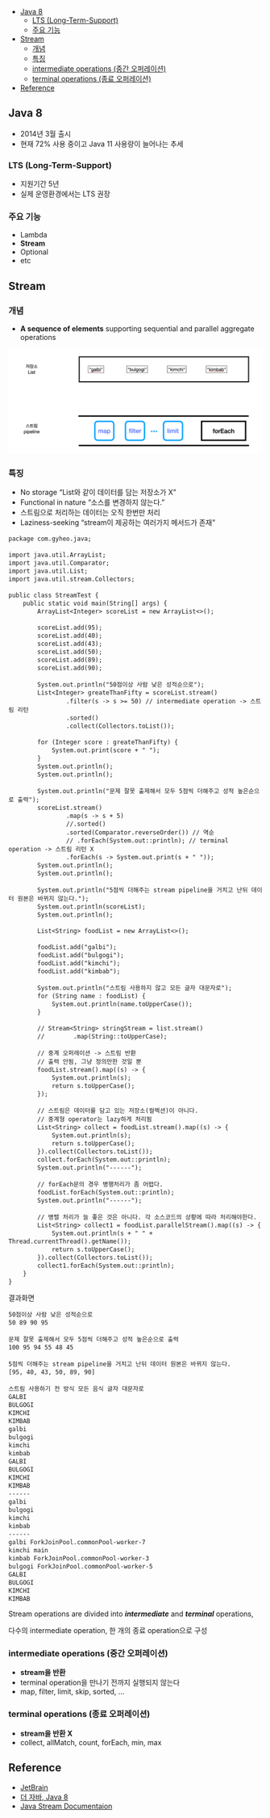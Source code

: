 - [Java 8](#java-8)
	- [LTS (Long-Term-Support)](#lts-long-term-support)
	- [주요 기능](#주요-기능)
- [Stream](#stream)
	- [개념](#개념)
	- [특징](#특징)
	- [intermediate operations (중간 오퍼레이션)](#intermediate-operations-중간-오퍼레이션)
	- [terminal operations (종료 오퍼레이션)](#terminal-operations-종료-오퍼레이션)
- [Reference](#reference)

## Java 8

- 2014년 3월 출시
- 현재 72% 사용 중이고 Java 11 사용량이 늘어나는 추세

### LTS (Long-Term-Support)

- 지원기간 5년
- 실제 운영환경에서는 LTS 권장

### 주요 기능

- Lambda
- **Stream**
- Optional<T>
- etc

## Stream

### 개념

- **A sequence of elements** supporting sequential and parallel aggregate operations

![stream](assets/stream.png)

### 특징

- No storage 
“List와 같이 데이터를 담는 저장소가 X”
- Functional in nature
“소스를 변경하지 않는다.”
- 스트림으로 처리하는 데이터는 오직 한번만 처리
- Laziness-seeking 
“stream이 제공하는 여러가지 메서드가 존재”

```
package com.gyheo.java;

import java.util.ArrayList;
import java.util.Comparator;
import java.util.List;
import java.util.stream.Collectors;

public class StreamTest {
    public static void main(String[] args) {
        ArrayList<Integer> scoreList = new ArrayList<>();

        scoreList.add(95);
        scoreList.add(40);
        scoreList.add(43);
        scoreList.add(50);
        scoreList.add(89);
        scoreList.add(90);

        System.out.println("50점이상 사람 낮은 성적순으로");
        List<Integer> greateThanFifty = scoreList.stream()
                .filter(s -> s >= 50) // intermediate operation -> 스트림 리턴
                .sorted()
                .collect(Collectors.toList());

        for (Integer score : greateThanFifty) {
            System.out.print(score + " ");
        }
        System.out.println();
        System.out.println();

        System.out.println("문제 잘못 출제해서 모두 5점씩 더해주고 성적 높은순으로 출력");
        scoreList.stream()
                .map(s -> s + 5)
                //.sorted()
                .sorted(Comparator.reverseOrder()) // 역순
                // .forEach(System.out::println); // terminal operation -> 스트림 리턴 X
                .forEach(s -> System.out.print(s + " "));
        System.out.println();
        System.out.println();

        System.out.println("5점씩 더해주는 stream pipeline을 거치고 난뒤 데이터 원본은 바뀌지 않는다.");
        System.out.println(scoreList);
        System.out.println();

        List<String> foodList = new ArrayList<>();

        foodList.add("galbi");
        foodList.add("bulgogi");
        foodList.add("kimchi");
        foodList.add("kimbab");

        System.out.println("스트림 사용하지 않고 모든 글자 대문자로");
        for (String name : foodList) {
            System.out.println(name.toUpperCase());
        }

        // Stream<String> stringStream = list.stream()
        //        .map(String::toUpperCase);

        // 중계 오퍼레이션 -> 스트림 반환
        // 출력 안됨, 그냥 정의만한 것일 뿐
        foodList.stream().map((s) -> {
            System.out.println(s);
            return s.toUpperCase();
        });

        // 스트림은 데이터를 담고 있는 저장소(컬렉션)이 아니다.
        // 중계형 operator는 lazy하게 처리됨
        List<String> collect = foodList.stream().map((s) -> {
            System.out.println(s);
            return s.toUpperCase();
        }).collect(Collectors.toList());
        collect.forEach(System.out::println);
        System.out.println("------");

        // forEach문의 경우 병행처리가 좀 어렵다.
        foodList.forEach(System.out::println);
        System.out.println("------");

        // 병렬 처리가 늘 좋은 것은 아니다. 각 소스코드의 상황에 따라 처리해야한다.
        List<String> collect1 = foodList.parallelStream().map((s) -> {
            System.out.println(s + " " + Thread.currentThread().getName());
            return s.toUpperCase();
        }).collect(Collectors.toList());
        collect1.forEach(System.out::println);
    }
}

```

결과화면
```
50점이상 사람 낮은 성적순으로
50 89 90 95 

문제 잘못 출제해서 모두 5점씩 더해주고 성적 높은순으로 출력
100 95 94 55 48 45 

5점씩 더해주는 stream pipeline을 거치고 난뒤 데이터 원본은 바뀌지 않는다.
[95, 40, 43, 50, 89, 90]

스트림 사용하기 전 방식 모든 음식 글자 대문자로
GALBI
BULGOGI
KIMCHI
KIMBAB
galbi
bulgogi
kimchi
kimbab
GALBI
BULGOGI
KIMCHI
KIMBAB
------
galbi
bulgogi
kimchi
kimbab
------
galbi ForkJoinPool.commonPool-worker-7
kimchi main
kimbab ForkJoinPool.commonPool-worker-3
bulgogi ForkJoinPool.commonPool-worker-5
GALBI
BULGOGI
KIMCHI
KIMBAB
```

Stream operations are divided into ***intermediate*** and ***terminal*** operations,

다수의 intermediate operation, 한 개의 종료 operation으로 구성

### intermediate operations (중간 오퍼레이션)

- **stream을 반환**
- terminal operation을 만나기 전까지 실행되지 않는다
- map, filter, limit, skip, sorted, ...

### terminal operations (종료 오퍼레이션)

- **stream을 반환 X**
- collect, allMatch, count, forEach, min, max

## Reference

- [JetBrain](https://www.jetbrains.com/lp/devecosystem-2021/java/)
- [더 자바, Java 8](https://www.inflearn.com/course/the-java-java8/dashboard)
- [Java Stream Documentaion](https://docs.oracle.com/javase/8/docs/api/java/util/stream/package-summary.html)